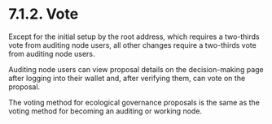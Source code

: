 # 7.1.2. Vote

Except for the initial setup by the root address, which requires a two-thirds vote from auditing node users, all other changes require a two-thirds vote from auditing node users.

Auditing node users can view proposal details on the decision-making page after logging into their wallet and, after verifying them, can vote on the proposal.

The voting method for ecological governance proposals is the same as the voting method for becoming an auditing or working node.
